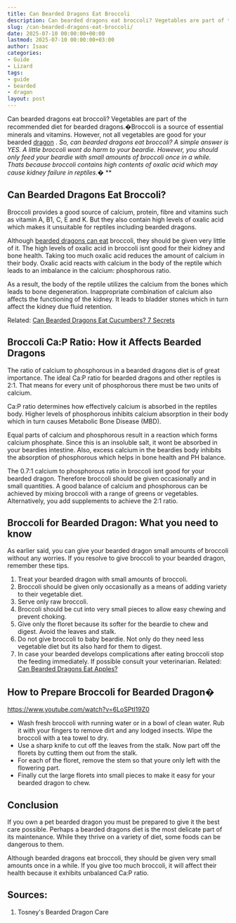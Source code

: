 ```yaml
---
title: Can Bearded Dragons Eat Broccoli
description: Can bearded dragons eat broccoli? Vegetables are part of the recommended diet for bearded dragons.Broccoli is a source of essential minerals and vitamins.
slug: /can-bearded-dragons-eat-broccoli/
date: 2025-07-10 00:00:00+00:00
lastmod: 2025-07-10 00:00:00+03:00
author: Isaac
categories:
- Guide
- Lizard
tags:
- guide
- bearded
- dragon
layout: post
---
```

Can bearded dragons eat broccoli? Vegetables are part of the
recommended diet
for bearded dragons.�Broccoli is a source of essential minerals and vitamins. However, not all vegetables are
good for your bearded [dragon](https://cvm.ncsu.edu/documents/caring-for-your-bearded-dragon/)
.
*So, can bearded dragons eat broccoli? A simple answer is YES. A little broccoli wont do harm to your beardie. However, you should only feed your beardie with small amounts of broccoli once in a while. Thats because broccoli contains high contents of oxalic acid which may cause kidney failure in reptiles.�*
**
## **Can Bearded Dragons Eat Broccoli?**
Broccoli provides a good source of calcium, protein, fibre and vitamins such as vitamin A, B1, C, E and K. But they also contain high levels of oxalic acid which makes it unsuitable for reptiles including bearded dragons.

Although
[bearded dragons can eat](https://pestpolicy.com/can-bearded-dragons-eat-mango/)
broccoli, they should be given very little of it. The high levels of oxalic acid in broccoli isnt good for their kidney and bone health. Taking too much oxalic acid reduces the amount of calcium in their body. Oxalic acid reacts with calcium in the body of the reptile which leads to an imbalance in the calcium: phosphorous ratio.

As a result, the body of the reptile utilizes the calcium from the bones which leads to bone degeneration. Inappropriate combination of calcium also affects the functioning of the kidney. It leads to bladder stones which in turn affect the kidney due fluid retention.

Related:
[Can Bearded Dragons Eat Cucumbers? 7 Secrets](https://pestpolicy.com/can-bearded-dragons-eat-cucumbers/)
## **Broccoli Ca:P Ratio: How it Affects Bearded Dragons**
The ratio of calcium to phosphorous in a bearded dragons diet is of great importance. The ideal Ca:P ratio for bearded dragons and other reptiles is 2:1. That means for every unit of phosphorous there must be two units of calcium.

Ca:P ratio determines how effectively calcium is absorbed in the reptiles body. Higher levels of phosphorous inhibits calcium absorption in their body which in turn causes Metabolic Bone Disease (MBD).

Equal parts of calcium and phosphorous result in a reaction which forms calcium phosphate. Since this is an insoluble salt, it wont be absorbed in your beardies intestine. Also, excess calcium in the beardies body inhibits the absorption of phosphorous which helps in bone health and PH balance.

The 0.7:1 calcium to phosphorous ratio in broccoli isnt good for your bearded dragon. Therefore broccoli should be given occasionally and in small quantities. A good balance of calcium and phosphorous can be achieved by mixing broccoli with a range of greens or vegetables. Alternatively, you add supplements to achieve the 2:1 ratio.
## **Broccoli for Bearded Dragon: What you need to know**
As earlier said, you can give your bearded dragon small amounts of broccoli without any worries. If you resolve to give broccoli to your bearded dragon, remember these tips.
1. Treat your bearded dragon with small amounts of broccoli.
2. Broccoli should be given only occasionally as a means of adding variety to their vegetable diet.
3. Serve only raw broccoli.
4. Broccoli should be cut into very small pieces to allow easy chewing and prevent choking.
5. Give only the floret because its softer for the beardie to chew and digest. Avoid the leaves and stalk.
6. Do not give broccoli to baby beardie. Not only do they need less vegetable diet but its also hard for them to digest.
7. In case your bearded develops complications after eating broccoli stop the feeding immediately. If possible consult your veterinarian.
Related:
[Can Bearded Dragons Eat Apples?](https://pestpolicy.com/can-bearded-dragons-eat-apples/)
## **How to Prepare Broccoli for Bearded Dragon�**
https://www.youtube.com/watch?v=6LoSPtI19Z0
- Wash fresh broccoli with running water or in a bowl of clean water. Rub it with your fingers to remove dirt and any lodged insects. Wipe the broccoli with a tea towel to dry.
- Use a sharp knife to cut off the leaves from the stalk. Now part off the florets by cutting them out from the stalk.
- For each of the floret, remove the stem so that youre only left with the flowering part.
- Finally cut the large florets into small pieces to make it easy for your bearded dragon to chew.
## **Conclusion**
If you own a pet bearded dragon you must be prepared to give it the best care possible. Perhaps a bearded dragons diet is the most delicate part of its maintenance. While they thrive on a variety of diet, some foods can be dangerous to them.

Although bearded dragons eat broccoli, they should be given very small amounts once in a while. If you give too much broccoli, it will affect their health because it exhibits unbalanced Ca:P ratio.
## Sources:
1. Tosney's Bearded Dragon Care